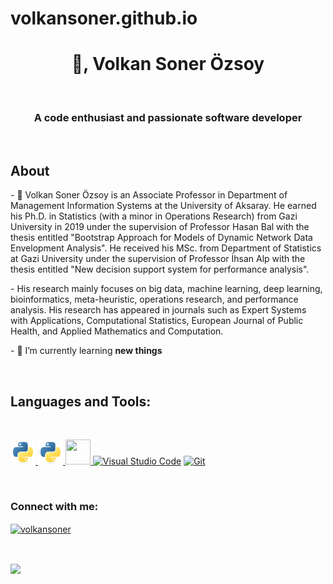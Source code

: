 # volkansoner.github.io
<h1 align="center">👋, Volkan Soner Özsoy</h1><br>
<h3 align="center">A code enthusiast and passionate software developer</h3><br>

<h2 align="left">About</h2>
<p align="left">- 🔭 Volkan Soner Özsoy is an Associate Professor in Department of Management Information Systems at the University of Aksaray. He earned his Ph.D. in Statistics (with a minor in Operations Research) from Gazi University in 2019 under the supervision of Professor Hasan Bal with the thesis entitled "Bootstrap Approach for Models of Dynamic Network Data Envelopment Analysis". He received his MSc. from Department of Statistics at Gazi University under the supervision of Professor İhsan Alp with the thesis entitled "New decision support system for performance analysis".</b></p>
<p align="left">- His research mainly focuses on big data, machine learning, deep learning, bioinformatics, meta-heuristic, operations research, and performance analysis. His research has appeared in journals such as Expert Systems with Applications, Computational Statistics, European Journal of Public Health, and Applied Mathematics and Computation.</b></p>
<p align="left">- 🌱 I’m currently learning <b>new things</b></p><br>

<h2 align="left">Languages and Tools:</h2>
<p align="left"><img src="" />

<a href="https://www.python.org" target="_blank" rel="noreferrer"> <img src="https://raw.githubusercontent.com/devicons/devicon/master/icons/python/python-original.svg" alt="python" width="40" height="40"/> </a> 
<a href="https://www.mathworks.com/" target="_blank" rel="noreferrer"> <img src="https://raw.githubusercontent.com/devicons/devicon/master/icons/python/python-original.svg" width="40" height="40"/> </a> 
<a href="https://www.r-project.org/" target="_blank" rel="noreferrer"> <img src="https://cdn.jsdelivr.net/gh/devicons/devicon@latest/icons/r/r-original.svg" width="40" height="40"/> </a>
<a href="https://code.visualstudio.com/" target="_blank" title="Visual Studio Code"><img src="https://github.com/get-icon/geticon/raw/master/icons/visual-studio-code.svg" alt="Visual Studio Code" width="40" height="40"></a>
<a href="https://git-scm.com/" target="_blank" title="Git"><img src="https://github.com/get-icon/geticon/raw/master/icons/git-icon.svg" alt="Git" width="40" height="40"></a>
</p><br>

<h3 align="left">Connect with me:</h3>
<p align="left">
<a href="https://linkedin.com/in/volkansoner" target="_blank"><img align="center" src="https://raw.githubusercontent.com/rahuldkjain/github-profile-readme-generator/master/src/images/icons/Social/linked-in-alt.svg" alt="volkansoner" height="40" width="40" /></a>
</p><br>

<p align="left"><img align="center" src="https://github-readme-stats.vercel.app/api/top-langs/?username=volkansoner&layout=compact" /></p>
